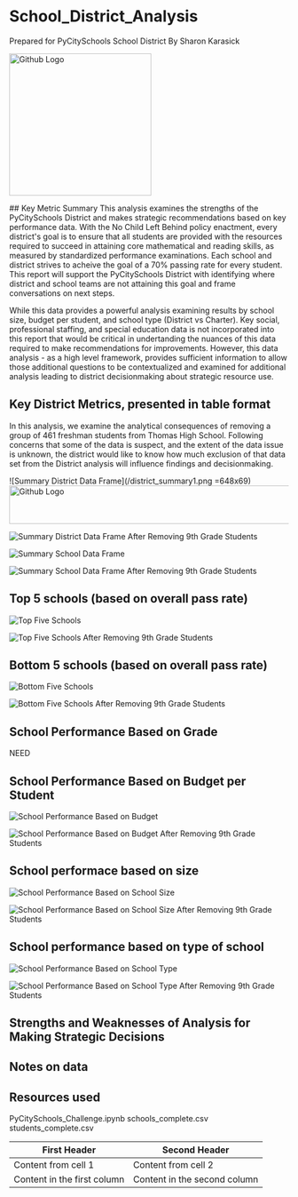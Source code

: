 # School_District_Analysis
Prepared for PyCitySchools School District
By Sharon Karasick
<p align="float: right">
  <img src="/PyCityPlay.png" width="256" title="Github Logo">
</p>
## Key Metric Summary
This analysis examines the strengths of the PyCitySchools District and makes strategic recommendations based on key performance data. With the No Child Left Behind policy enactment, every district's goal is to ensure that all students are provided with the resources required to succeed in attaining core mathematical and reading skills, as measured by standardized performance examinations.  Each school and district strives to acheive the goal of a 70% passing rate for every student. This report will support the PyCitySchools District with identifying where district and school teams are not attaining this goal and frame conversations on next steps.

While this data provides a powerful analysis examining results by school size, budget per student, and school type (District vs Charter).  Key social, professional staffing, and special education data is not incorporated into this report that would be critical in undertanding the nuances of this data required to make recommendations for improvements. However, this data analysis - as a high level framework, provides sufficient information to allow those additional questions to be contextualized and examined for additional analysis leading to district decisionmaking about strategic resource use.  


## Key District Metrics, presented in table format

In this analysis, we examine the analytical consequences of removing a group of 461 freshman students from Thomas High School.  Following concerns that some of the data is suspect, and the extent of the data issue is unknown,  the district would like to know how much exclusion of that data set from the District analysis will influence findings and decisionmaking. 

![Summary District Data Frame](/district_summary1.png =648x69)
<img src="/district_summary1.png" width="648" height="69" title="Github Logo">


![Summary District Data Frame After Removing 9th Grade Students](/district_summary2.png)

![Summary School Data Frame](/school_summary1.png)

![Summary School Data Frame After Removing 9th Grade Students](/school_summary2.png)

## Top 5 schools (based on overall pass rate)

![Top Five Schools](/Top_Schools_1.png)

![Top Five Schools After Removing 9th Grade Students](/top_schools2.png)

## Bottom 5 schools (based on overall pass rate)
![Bottom Five Schools](/Bottom_Schools1.png)

![Bottom Five Schools After Removing 9th Grade Students](/bottom_schools2.png)

## School Performance Based on Grade

NEED

## School Performance Based on Budget per Student
![School Performance Based on Budget](/school_spend1.png)

![School Performance Based on Budget After Removing 9th Grade Students](/school_spend2.png)

## School performace based on size
![School Performance Based on School Size](/school_size1.png)

![School Performance Based on School Size After Removing 9th Grade Students](/ScoresbySchoolSize2.png)

## School performance based on type of school
![School Performance Based on School Type](/school_type1.png)

![School Performance Based on School Type After Removing 9th Grade Students](/school_type2.png)

## Strengths and Weaknesses of Analysis for Making Strategic Decisions


## Notes on data



## Resources used
PyCitySchools_Challenge.ipynb
schools_complete.csv
students_complete.csv


First Header | Second Header
------------ | -------------
Content from cell 1 | Content from cell 2
Content in the first column | Content in the second column
